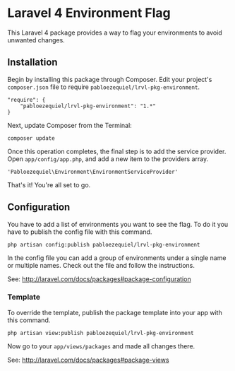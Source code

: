 Laravel 4 Environment Flag
==========================

This Laravel 4 package provides a way to flag your environments to avoid unwanted changes.

## Installation

Begin by installing this package through Composer. Edit your project's `composer.json` file to require `pabloezequiel/lrvl-pkg-environment`.

    "require": {
        "pabloezequiel/lrvl-pkg-environment": "1.*"
    }

Next, update Composer from the Terminal:

    composer update

Once this operation completes, the final step is to add the service provider. Open `app/config/app.php`, and add a new item to the providers array.

    'Pabloezequiel\Environment\EnvironmentServiceProvider'

That's it! You're all set to go.

## Configuration

You have to add a list of environments you want to see the flag. To do it you have to publish the config file with this command.

    php artisan config:publish pabloezequiel/lrvl-pkg-environment

In the config file you can add a group of environments under a single name or multiple names. Check out the file and follow the instructions.
 
See: http://laravel.com/docs/packages#package-configuration

### Template

To override the template, publish the package template into your app with this command.

    php artisan view:publish pabloezequiel/lrvl-pkg-environment


Now go to your `app/views/packages` and made all changes there.

See: http://laravel.com/docs/packages#package-views
